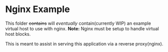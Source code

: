 # Nginx Example
This folder ~~contains~~ will _eventually_ contain(currently WIP) an example virtual host to use with nginx.
**Note:** Nginx must be setup to handle virtual host blocks.

This is meant to assist in serving this application via a reverse proxy(nginx).